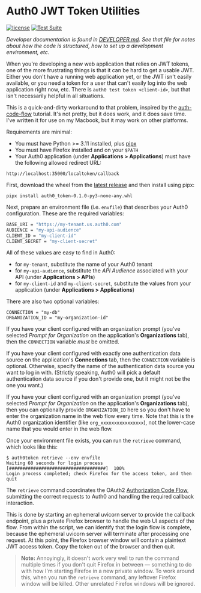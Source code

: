 # Auth0 JWT Token Utilities

[![license](https://img.shields.io/github/license/pronovic/auth0-token)](https://github.com/pronovic/auth0-token/blob/main/LICENSE)
[![Test Suite](https://github.com/pronovic/auth0-token/workflows/Test%20Suite/badge.svg)](https://github.com/auth0-token/actions?query=workflow%3A%22Test+Suite%22)

_Developer documentation is found in [DEVELOPER.md](DEVELOPER.md).  See that
file for notes about how the code is structured, how to set up a development
environment, etc._

When you're developing a new web application that relies on JWT tokens, one of
the more frustrating things is that it can be hard to get a usable JWT.  Either
you don't have a running web application yet, or the JWT isn't easily
available, or you need a token for a user that can't easily log into the web
application right now, etc.  There is `auth0 test token <client-id>`, but that
isn't necessarily helpful in all situations.

This is a quick-and-dirty workaround to that problem, inspired by
the [auth-code-flow](https://pypi.org/project/auth-code-flow/0.2.0/) tutorial.
It's not pretty, but it does work, and it does save time.  I've written it
for use on my Macbook, but it may work on other platforms.

Requirements are minimal:

- You must have Python >= 3.11 installed, plus [pipx](https://github.com/pypa/pipx)
- You must have Firefox installed and on your `$PATH`
- Your Auth0 application (under **Applications > Applications**) must have the following allowed redirect URL:

```
http://localhost:35000/localtoken/callback
```

First, download the wheel from the [latest release](https://github.com/pronovic/auth0-token/releases/latest)
and then install using pipx:

```
pipx install auth0_token-0.1.0-py3-none-any.whl
```

Next, prepare an environment file (i.e. `envfile`) that describes your Auth0 configuration.  These are the required variables:

```bash
BASE_URI = "https://my-tenant.us.auth0.com"
AUDIENCE = "my-api-audience"
CLIENT_ID = "my-client-id"
CLIENT_SECRET = "my-client-secret"
```

All of these values are easy to find in Auth0:

- for `my-tenant`, substitute the name of your Auth0 tenant
- for `my-api-audience`, substitute the _API Audience_ associated with your API (under **Applications > APIs**)
- for `my-client-id` and `my-client-secret`, substitute the values from your application (under **Applications > Applications**)

There are also two optional variables:

```
CONNECTION = "my-db"
ORGANIZATION_ID = "my-organization-id"
```

If you have your client configured with an organization prompt (you've selected
_Prompt for Organization_ on the application's **Organizations** tab), then the
`CONNECTION` variable _must_ be omitted.

If you have your client configured with exactly one authentication data source
on the application's **Connections** tab, then the `CONNECTION` variable is
optional.  Otherwise, specify the name of the authentication data source you
want to log in with.  (Strictly speaking, Auth0 will pick a default
authentication data source if you don't provide one, but it might not be the
one you want.)

If you have your client configured with an organization prompt (you've selected
_Prompt for Organization_ on the application's **Organizations** tab), then you
can optionally provide `ORGANIZATION_ID` here so you don't have to enter the
organization name in the web flow every time.  Note that this is the Auth0
organization identifier (like `org_xxxxxxxxxxxxxxxx`), not the lower-case name
that you would enter in the web flow.

Once your environment file exists, you can run the `retrieve` command, which looks
like this:

```
$ auth0token retrieve --env envfile
Waiting 60 seconds for login process  [####################################]  100%          
Login process completed; check Firefox for the access token, and then quit
```

The `retrieve` command coordinates the 
OAuth2 [Authorization Code Flow](https://auth0.com/docs/get-started/authentication-and-authorization-flow), submitting
the correct requests to Auth0 and handling the required callback interaction.

This is done by starting an ephemeral uvicorn server to provide the callback
endpoint, plus a private Firefox browser to handle the web UI aspects of the
flow.  From within the script, we can identify that the login flow is complete,
because the ephemeral uvicorn server will terminate after processing one
request.  At this point, the Firefox browser window will contain a plaintext
JWT access token.  Copy the token out of the browser and then quit.

> **Note:** Annoyingly, it doesn't work very well to run the command multiple
> times if you don't quit Firefox in between &mdash; something to do with how
> I'm starting Firefox in a new private window.  To work around this, when you
> run the `retrieve` command, any leftover Firefox window will be killed.
> Other unrelated Firefox windows will be ignored.
